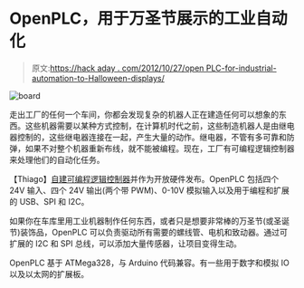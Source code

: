 # OpenPLC，用于万圣节展示的工业自动化

> 原文:[https://hack aday . com/2012/10/27/open PLC-for-industrial-automation-to-Halloween-displays/](https://hackaday.com/2012/10/27/openplc-for-industrial-automation-to-halloween-displays/)

![](../Images/506a02dde567e7529aba5930da143d5c.png "board")

走出工厂的任何一个车间，你都会发现复杂的机器人正在建造任何可以想象的东西。这些机器需要以某种方式控制，在计算机时代之前，这些制造机器人是由继电器控制的，这些继电器连接在一起，产生大量的动作。继电器，不管有多可靠和防弹，如果不对整个机器重新布线，就不能被编程。现在，工厂有可编程逻辑控制器来处理他们的自动化任务。

【Thiago】[自建可编程逻辑控制器](http://code.google.com/p/open-plc/wiki/Main?tm=6)并作为开放硬件发布。OpenPLC 包括四个 24V 输入、四个 24V 输出(两个带 PWM)、0-10V 模拟输入以及用于编程和扩展的 USB、SPI 和 I2C。

如果你在车库里用工业机器制作任何东西，或者只是想要非常棒的万圣节(或圣诞节)装饰品，OpenPLC 可以负责驱动所有需要的螺线管、电机和致动器。通过可扩展的 I2C 和 SPI 总线，可以添加大量传感器，让项目变得生动。

OpenPLC 基于 ATMega328，与 Arduino 代码兼容。有一些用于数字和模拟 IO 以及以太网的扩展板。